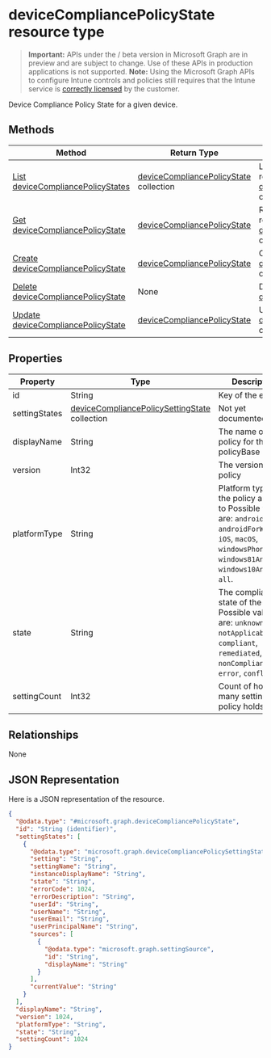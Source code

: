 ﻿# deviceCompliancePolicyState resource type

> **Important:** APIs under the / beta version in Microsoft Graph are in preview and are subject to change. Use of these APIs in production applications is not supported.
> **Note:** Using the Microsoft Graph APIs to configure Intune controls and policies still requires that the Intune service is [correctly licensed](https://go.microsoft.com/fwlink/?linkid=839381) by the customer.

Device Compliance Policy State for a given device.
## Methods
|Method|Return Type|Description|
|---|---|---|
|[List deviceCompliancePolicyStates](https://developer.microsoft.com/en-us/graph/docs/api-reference/beta/api/api/intune_deviceconfig_devicecompliancepolicystate_list.md)|[deviceCompliancePolicyState](https://developer.microsoft.com/en-us/graph/docs/api-reference/beta/api/resources/intune_deviceconfig_devicecompliancepolicystate.md) collection|List properties and relationships of the [deviceCompliancePolicyState](https://developer.microsoft.com/en-us/graph/docs/api-reference/beta/api/resources/intune_deviceconfig_devicecompliancepolicystate.md) objects.|
|[Get deviceCompliancePolicyState](https://developer.microsoft.com/en-us/graph/docs/api-reference/beta/api/api/intune_deviceconfig_devicecompliancepolicystate_get.md)|[deviceCompliancePolicyState](https://developer.microsoft.com/en-us/graph/docs/api-reference/beta/api/resources/intune_deviceconfig_devicecompliancepolicystate.md)|Read properties and relationships of the [deviceCompliancePolicyState](https://developer.microsoft.com/en-us/graph/docs/api-reference/beta/api/resources/intune_deviceconfig_devicecompliancepolicystate.md) object.|
|[Create deviceCompliancePolicyState](https://developer.microsoft.com/en-us/graph/docs/api-reference/beta/api/api/intune_deviceconfig_devicecompliancepolicystate_create.md)|[deviceCompliancePolicyState](https://developer.microsoft.com/en-us/graph/docs/api-reference/beta/api/resources/intune_deviceconfig_devicecompliancepolicystate.md)|Create a new [deviceCompliancePolicyState](https://developer.microsoft.com/en-us/graph/docs/api-reference/beta/api/resources/intune_deviceconfig_devicecompliancepolicystate.md) object.|
|[Delete deviceCompliancePolicyState](https://developer.microsoft.com/en-us/graph/docs/api-reference/beta/api/api/intune_deviceconfig_devicecompliancepolicystate_delete.md)|None|Deletes a [deviceCompliancePolicyState](https://developer.microsoft.com/en-us/graph/docs/api-reference/beta/api/resources/intune_deviceconfig_devicecompliancepolicystate.md).|
|[Update deviceCompliancePolicyState](https://developer.microsoft.com/en-us/graph/docs/api-reference/beta/api/api/intune_deviceconfig_devicecompliancepolicystate_update.md)|[deviceCompliancePolicyState](https://developer.microsoft.com/en-us/graph/docs/api-reference/beta/api/resources/intune_deviceconfig_devicecompliancepolicystate.md)|Update the properties of a [deviceCompliancePolicyState](https://developer.microsoft.com/en-us/graph/docs/api-reference/beta/api/resources/intune_deviceconfig_devicecompliancepolicystate.md) object.|

## Properties
|Property|Type|Description|
|---|---|---|
|id|String|Key of the entity.|
|settingStates|[deviceCompliancePolicySettingState](https://developer.microsoft.com/en-us/graph/docs/api-reference/beta/api/resources/intune_deviceconfig_devicecompliancepolicysettingstate.md) collection|Not yet documented|
|displayName|String|The name of the policy for this policyBase|
|version|Int32|The version of the policy|
|platformType|String|Platform type that the policy applies to Possible values are: `android`, `androidForWork`, `iOS`, `macOS`, `windowsPhone81`, `windows81AndLater`, `windows10AndLater`, `all`.|
|state|String|The compliance state of the policy Possible values are: `unknown`, `notApplicable`, `compliant`, `remediated`, `nonCompliant`, `error`, `conflict`.|
|settingCount|Int32|Count of how many setting a policy holds|

## Relationships
None
## JSON Representation
Here is a JSON representation of the resource.
<!-- {
  "blockType": "resource",
  "keyProperty": "id",
  "@odata.type": "microsoft.graph.deviceCompliancePolicyState"
}
-->
```json
{
  "@odata.type": "#microsoft.graph.deviceCompliancePolicyState",
  "id": "String (identifier)",
  "settingStates": [
    {
      "@odata.type": "microsoft.graph.deviceCompliancePolicySettingState",
      "setting": "String",
      "settingName": "String",
      "instanceDisplayName": "String",
      "state": "String",
      "errorCode": 1024,
      "errorDescription": "String",
      "userId": "String",
      "userName": "String",
      "userEmail": "String",
      "userPrincipalName": "String",
      "sources": [
        {
          "@odata.type": "microsoft.graph.settingSource",
          "id": "String",
          "displayName": "String"
        }
      ],
      "currentValue": "String"
    }
  ],
  "displayName": "String",
  "version": 1024,
  "platformType": "String",
  "state": "String",
  "settingCount": 1024
}
```



